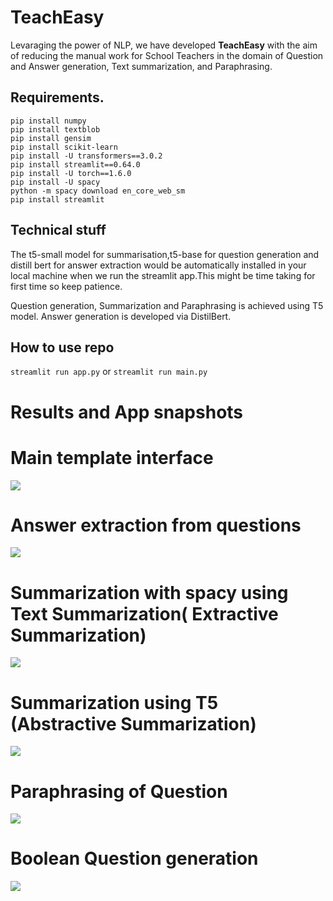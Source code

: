 # TeachEasy
Levaraging the power of NLP, we have developed **TeachEasy** with the aim of reducing the manual work for School Teachers in the domain of Question and Answer generation, Text summarization, and Paraphrasing. 

## Requirements.
```
pip install numpy
pip install textblob
pip install gensim
pip install scikit-learn
pip install -U transformers==3.0.2
pip install streamlit==0.64.0
pip install -U torch==1.6.0
pip install -U spacy
python -m spacy download en_core_web_sm
pip install streamlit
```

## Technical stuff
The t5-small model for summarisation,t5-base for question generation and distill bert for answer extraction would be automatically installed in your local machine when we run the streamlit app.This might be time taking for first time so keep patience.

Question generation, Summarization and Paraphrasing is achieved using T5 model. Answer generation is developed via DistilBert.

## How to use repo

```streamlit run app.py```
or 
```streamlit run main.py```

# Results and App snapshots

<h1> Main template interface </h1>
<img src="1.jpg">
<h1> Answer extraction from questions </h1>

<img src="2.jpg">

<h1> Summarization with spacy using Text Summarization( Extractive Summarization) </h1>

<img src="3.jpg">
<h1> Summarization using T5 (Abstractive Summarization) </h1>

<img src="4.jpg">
<h1> Paraphrasing of Question</h1>

<img src="5.jpg">
<h1> Boolean Question generation </h1>

<img src="6.jpg">
